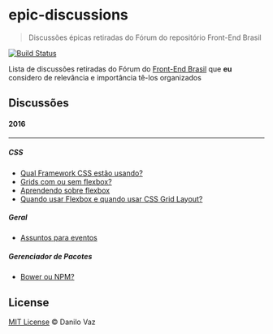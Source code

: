 # epic-discussions
> Discussões épicas retiradas do Fórum do repositório Front-End Brasil

[![Build Status](https://travis-ci.org/danilovaz/epic-discussions.svg?branch=master)](https://travis-ci.org/danilovaz/epic-discussions)

Lista de discussões retiradas do Fórum do [Front-End Brasil](https://github.com/frontendbr/forum) que **eu** considero de relevância e importância tê-los organizados

## Discussões

#### 2016
---

##### CSS

- [Qual Framework CSS estão usando?](https://github.com/frontendbr/forum/issues/16)
- [Grids com ou sem flexbox?](https://github.com/frontendbr/forum/issues/13)
- [Aprendendo sobre flexbox](https://github.com/frontendbr/forum/issues/80)
- [Quando usar Flexbox e quando usar CSS Grid Layout?](https://github.com/frontendbr/forum/issues/105)

##### Geral

- [Assuntos para eventos](https://github.com/frontendbr/forum/issues/94)

##### Gerenciador de Pacotes

- [Bower ou NPM?](https://github.com/frontendbr/forum/issues/17)


## License

[MIT License](http://danilovaz.mit-license.org/) © Danilo Vaz
